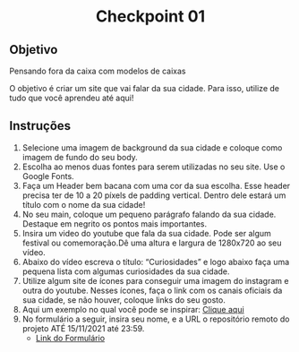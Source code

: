 <h1 align="center">Checkpoint 01</h1>

<div>
    <h2>Objetivo</h2>
    <p>Pensando fora da caixa com modelos de caixas</p>
    <p>O objetivo é criar um site que vai falar da sua cidade. Para isso, utilize de tudo que você aprendeu até aqui! </p>
</div>

<div>
<h2>Instruções</h2>

<ol>
<li>Selecione uma imagem de background da sua cidade e coloque como imagem de fundo do seu body.
<li>Escolha ao menos duas fontes para serem utilizadas no seu site. Use o Google Fonts.
<li>Faça um Header bem bacana com uma cor da sua escolha. Esse header precisa ter de 10 a 20 píxels de padding vertical. Dentro dele estará um título com o nome da sua cidade!
<li>No seu main, coloque um pequeno parágrafo falando da sua cidade. Destaque em negrito os pontos mais importantes.
<li>Insira um video do youtube que fala da sua cidade. Pode ser algum festival ou comemoração.Dê uma altura e largura de 1280x720 ao seu vídeo.
<li>Abaixo do vídeo escreva o título: “Curiosidades” e logo abaixo faça uma pequena lista com algumas curiosidades da sua cidade.
<li>Utilize algum site de ícones para conseguir uma imagem do instagram e outra do youtube. Nesses ícones, faça o link com os canais oficiais da sua cidade, se não houver, coloque links do seu gosto.
<li>Aqui um exemplo no qual você pode se inspirar: <a href="https://htmlpreview.github.io/?https://github.com/davidigitalhouse/projeto02/blob/master/index.html">Clique aqui </a>
<li>No formulário a seguir, insira seu nome, e a URL o repositório remoto do projeto ATÉ 15/11/2021 até 23:59.

- <a href="https://docs.google.com/forms/d/e/1FAIpQLScYajDrRe_IrsjYvrJ6Bd4eahI3iMDEOH-knhq2C_DxKkuqhA/viewform">Link do Formulário </a>
</ol>

</div>
